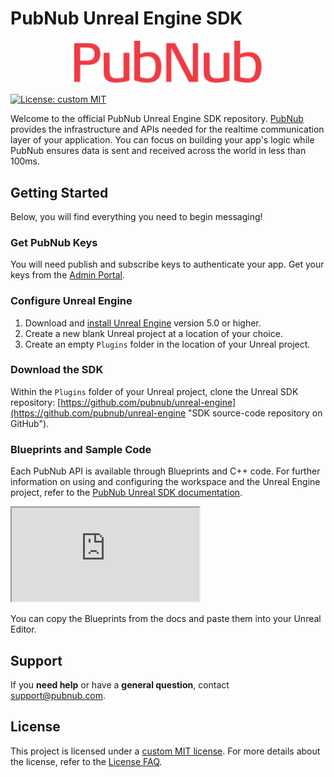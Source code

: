 # PubNub Unreal Engine SDK

<p align="center">
  <img src="https://raw.githubusercontent.com/pubnub/rust/master/logo.svg" alt="PubNub" width="300"/>
</p>

[![License: custom MIT](https://img.shields.io/badge/License-MIT-yellow.svg)](https://github.com/pubnub/rust/LICENSE)

Welcome to the official PubNub Unreal Engine SDK repository. [PubNub](https://www.pubnub.com/) provides the infrastructure and APIs needed for the realtime communication layer of your application. You can focus on building your app's logic while PubNub ensures data is sent and received across the world in less than 100ms.

## Getting Started

Below, you will find everything you need to begin messaging!

### Get PubNub Keys

You will need publish and subscribe keys to authenticate your app. Get your keys from the [Admin Portal](https://dashboard.pubnub.com/login).

### Configure Unreal Engine

1. Download and [install Unreal Engine](https://dev.epicgames.com/documentation/pl-pl/unreal-engine/installing-unreal-engine) version 5.0 or higher.
2. Create a new blank Unreal project at a location of your choice.
3. Create an empty `Plugins` folder in the location of your Unreal project.

### Download the SDK

Within the `Plugins` folder of your Unreal project, clone the Unreal SDK repository: [https://github.com/pubnub/unreal-engine](https://github.com/pubnub/unreal-engine "SDK source-code repository on GitHub").

### Blueprints and Sample Code

Each PubNub API is available through Blueprints and C++ code. For further information on using and configuring the workspace and the Unreal Engine project, refer to the [PubNub Unreal SDK documentation](https://www.pubnub.com/docs/sdks/unreal).

<iframe src="https://blueprintue.com/render/v1yr0g6-/" scrolling="no" allowfullscreen></iframe>

You can copy the Blueprints from the docs and paste them into your Unreal Editor.

## Support

If you **need help** or have a **general question**, contact [support@pubnub.com](mailto:support@pubnub.com).

## License

This project is licensed under a [custom MIT license](https://github.com/pubnub/unreal/blob/master/LICENSE). For more details about the license, refer to the [License FAQ](https://www.pubnub.com/docs/sdks/license-faq).
